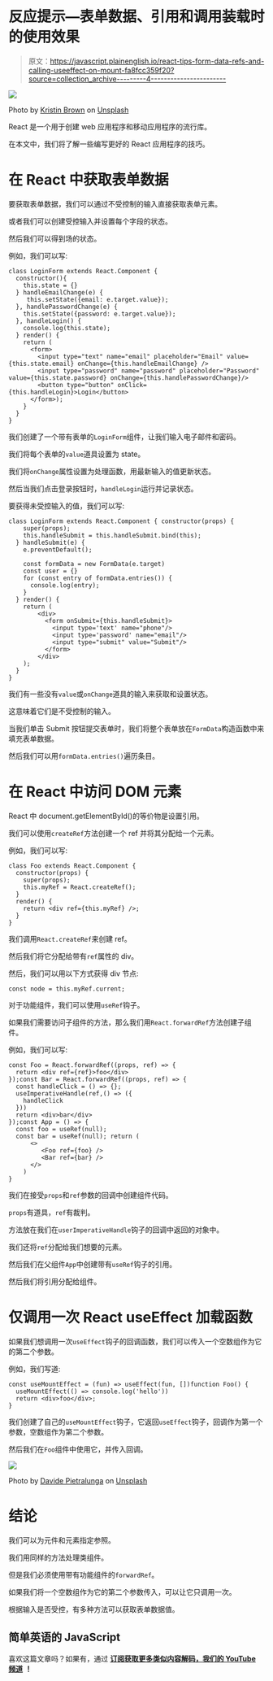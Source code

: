 # 反应提示—表单数据、引用和调用装载时的使用效果

> 原文：<https://javascript.plainenglish.io/react-tips-form-data-refs-and-calling-useeffect-on-mount-fa8fcc359f20?source=collection_archive---------4----------------------->

![](img/7a19f0ea28fbf249e20cf08aede3bba2.png)

Photo by [Kristin Brown](https://unsplash.com/@kristinbrownphotography?utm_source=medium&utm_medium=referral) on [Unsplash](https://unsplash.com?utm_source=medium&utm_medium=referral)

React 是一个用于创建 web 应用程序和移动应用程序的流行库。

在本文中，我们将了解一些编写更好的 React 应用程序的技巧。

# 在 React 中获取表单数据

要获取表单数据，我们可以通过不受控制的输入直接获取表单元素。

或者我们可以创建受控输入并设置每个字段的状态。

然后我们可以得到场的状态。

例如，我们可以写:

```
class LoginForm extends React.Component {
  constructor(){
    this.state = {}
  } handleEmailChange(e) {
     this.setState({email: e.target.value});
  }, handlePasswordChange(e) {
    this.setState({password: e.target.value});
  }, handleLogin() {
    console.log(this.state);
  } render() {
    return (
      <form>
        <input type="text" name="email" placeholder="Email" value={this.state.email} onChange={this.handleEmailChange} />
        <input type="password" name="password" placeholder="Password" value={this.state.password} onChange={this.handlePasswordChange}/>
        <button type="button" onClick={this.handleLogin}>Login</button>
      </form>);
    }
  }
}
```

我们创建了一个带有表单的`LoginForm`组件，让我们输入电子邮件和密码。

我们将每个表单的`value`道具设置为 state。

我们将`onChange`属性设置为处理函数，用最新输入的值更新状态。

然后当我们点击登录按钮时，`handleLogin`运行并记录状态。

要获得未受控输入的值，我们可以写:

```
class LoginForm extends React.Component { constructor(props) {
    super(props);
    this.handleSubmit = this.handleSubmit.bind(this);
  } handleSubmit(e) {
    e.preventDefault();

    const formData = new FormData(e.target)
    const user = {}
    for (const entry of formData.entries()) {
      console.log(entry);
    }
  } render() {
    return (
        <div>
          <form onSubmit={this.handleSubmit}>
            <input type='text' name="phone"/>
            <input type='password' name="email"/>
            <input type="submit" value="Submit"/>
          </form>
        </div>
    );
  }
}
```

我们有一些没有`value`或`onChange`道具的输入来获取和设置状态。

这意味着它们是不受控制的输入。

当我们单击 Submit 按钮提交表单时，我们将整个表单放在`FormData`构造函数中来填充表单数据。

然后我们可以用`formData.entries()`遍历条目。

# 在 React 中访问 DOM 元素

React 中 document.getElementById()的等价物是设置引用。

我们可以使用`createRef`方法创建一个 ref 并将其分配给一个元素。

例如，我们可以写:

```
class Foo extends React.Component {
  constructor(props) {
    super(props);
    this.myRef = React.createRef();
  }
  render() {
    return <div ref={this.myRef} />;
  }
}
```

我们调用`React.createRef`来创建 ref。

然后我们将它分配给带有`ref`属性的 div。

然后，我们可以用以下方式获得 div 节点:

```
const node = this.myRef.current;
```

对于功能组件，我们可以使用`useRef`钩子。

如果我们需要访问子组件的方法，那么我们用`React.forwardRef`方法创建子组件。

例如，我们可以写:

```
const Foo = React.forwardRef((props, ref) => {
  return <div ref={ref}>foo</div> 
});const Bar = React.forwardRef((props, ref) => {
  const handleClick = () => {};
  useImperativeHandle(ref,() => ({
    handleClick
  }))
  return <div>bar</div> 
});const App = () => {
  const foo = useRef(null);
  const bar = useRef(null); return (
      <>
         <Foo ref={foo} />
         <Bar ref={bar} />
      </>
    )
}
```

我们在接受`props`和`ref`参数的回调中创建组件代码。

`props`有道具，`ref`有裁判。

方法放在我们在`userImperativeHandle`钩子的回调中返回的对象中。

我们还将`ref`分配给我们想要的元素。

然后我们在父组件`App`中创建带有`useRef`钩子的引用。

然后我们将引用分配给组件。

# 仅调用一次 React useEffect 加载函数

如果我们想调用一次`useEffect`钩子的回调函数，我们可以传入一个空数组作为它的第二个参数。

例如，我们写道:

```
const useMountEffect = (fun) => useEffect(fun, [])function Foo() {
  useMountEffect(() => console.log('hello')) 
  return <div>foo</div>;
}
```

我们创建了自己的`useMountEffect`钩子，它返回`useEffect`钩子，回调作为第一个参数，空数组作为第二个参数。

然后我们在`Foo`组件中使用它，并传入回调。

![](img/7af97b8dade16cacbd49e2282afb3a26.png)

Photo by [Davide Pietralunga](https://unsplash.com/@davide_pietralunga?utm_source=medium&utm_medium=referral) on [Unsplash](https://unsplash.com?utm_source=medium&utm_medium=referral)

# 结论

我们可以为元件和元素指定参照。

我们用同样的方法处理类组件。

但是我们必须使用带有功能组件的`forwardRef`。

如果我们将一个空数组作为它的第二个参数传入，可以让它只调用一次。

根据输入是否受控，有多种方法可以获取表单数据值。

## **简单英语的 JavaScript**

喜欢这篇文章吗？如果有，通过 [**订阅获取更多类似内容解码，我们的 YouTube 频道**](https://www.youtube.com/channel/UCtipWUghju290NWcn8jhyAw) **！**